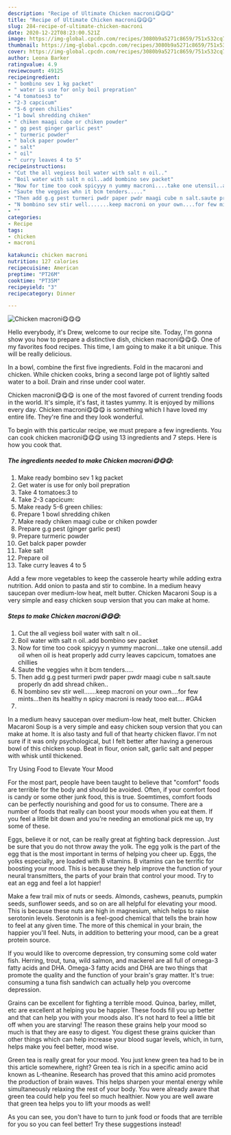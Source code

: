 ```yaml
---
description: "Recipe of Ultimate Chicken macroni😋😋😋"
title: "Recipe of Ultimate Chicken macroni😋😋😋"
slug: 284-recipe-of-ultimate-chicken-macroni
date: 2020-12-22T08:23:00.521Z
image: https://img-global.cpcdn.com/recipes/3080b9a5271c8659/751x532cq70/chicken-macroni😋😋😋-recipe-main-photo.jpg
thumbnail: https://img-global.cpcdn.com/recipes/3080b9a5271c8659/751x532cq70/chicken-macroni😋😋😋-recipe-main-photo.jpg
cover: https://img-global.cpcdn.com/recipes/3080b9a5271c8659/751x532cq70/chicken-macroni😋😋😋-recipe-main-photo.jpg
author: Leona Barker
ratingvalue: 4.9
reviewcount: 49125
recipeingredient:
- " bombino sev 1 kg packet"
- " water is use for only boil prepration"
- "4 tomatoes3 to"
- "2-3 capcicum"
- "5-6 green chilies"
- "1 bowl shredding chiken"
- " chiken maagi cube or chiken powder"
- " gg pest ginger garlic pest"
- " turmeric powder"
- " balck paper powder"
- " salt"
- " oil"
- " curry leaves 4 to 5"
recipeinstructions:
- "Cut the all vegiess boil water with salt n oil.."
- "Boil water with salt n oil..add bombino sev packet"
- "Now for time too cook spicyyy n yummy macroni....take one utensil..add oil when oil is heat properly add curry leaves capcicum, tomatoes ane chillies"
- "Saute the veggies whn it bcm tenders....."
- "Then add g.g pest turmeri pwdr paper pwdr maagi cube n salt.saute properly dn add shread chiken.."
- "N bombino sev stir well.......keep macroni on your own....for few mints...then its healthy n spicy macroni is ready tooo eat.... #GA4"
- ""
categories:
- Recipe
tags:
- chicken
- macroni

katakunci: chicken macroni 
nutrition: 127 calories
recipecuisine: American
preptime: "PT26M"
cooktime: "PT35M"
recipeyield: "3"
recipecategory: Dinner

---
```



![Chicken macroni😋😋😋](https://img-global.cpcdn.com/recipes/3080b9a5271c8659/751x532cq70/chicken-macroni😋😋😋-recipe-main-photo.jpg)

Hello everybody, it's Drew, welcome to our recipe site. Today, I'm gonna show you how to prepare a distinctive dish, chicken macroni😋😋😋. One of my favorites food recipes. This time, I am going to make it a bit unique. This will be really delicious.

In a bowl, combine the first five ingredients. Fold in the macaroni and chicken. While chicken cooks, bring a second large pot of lightly salted water to a boil. Drain and rinse under cool water.

Chicken macroni😋😋😋 is one of the most favored of current trending foods in the world. It's simple, it's fast, it tastes yummy. It is enjoyed by millions every day. Chicken macroni😋😋😋 is something which I have loved my entire life. They're fine and they look wonderful.


To begin with this particular recipe, we must prepare a few ingredients. You can cook chicken macroni😋😋😋 using 13 ingredients and 7 steps. Here is how you cook that.

<!--inarticleads1-->

##### The ingredients needed to make Chicken macroni😋😋😋:

1. Make ready  bombino sev 1 kg packet
1. Get  water is use for only boil prepration
1. Take 4 tomatoes:3 to
1. Take 2-3 capcicum:
1. Make ready 5-6 green chilies:
1. Prepare 1 bowl shredding chiken
1. Make ready  chiken maagi cube or chiken powder
1. Prepare  g.g pest (ginger garlic pest)
1. Prepare  turmeric powder
1. Get  balck paper powder
1. Take  salt
1. Prepare  oil
1. Take  curry leaves 4 to 5


Add a few more vegetables to keep the casserole hearty while adding extra nutrition. Add onion to pasta and stir to combine. In a medium heavy saucepan over medium-low heat, melt butter. Chicken Macaroni Soup is a very simple and easy chicken soup version that you can make at home. 

<!--inarticleads2-->

##### Steps to make Chicken macroni😋😋😋:

1. Cut the all vegiess boil water with salt n oil..
1. Boil water with salt n oil..add bombino sev packet
1. Now for time too cook spicyyy n yummy macroni....take one utensil..add oil when oil is heat properly add curry leaves capcicum, tomatoes ane chillies
1. Saute the veggies whn it bcm tenders.....
1. Then add g.g pest turmeri pwdr paper pwdr maagi cube n salt.saute properly dn add shread chiken..
1. N bombino sev stir well.......keep macroni on your own....for few mints...then its healthy n spicy macroni is ready tooo eat.... #GA4
1. 


In a medium heavy saucepan over medium-low heat, melt butter. Chicken Macaroni Soup is a very simple and easy chicken soup version that you can make at home. It is also tasty and full of that hearty chicken flavor. I&#39;m not sure if it was only psychological, but I felt better after having a generous bowl of this chicken soup. Beat in flour, onion salt, garlic salt and pepper with whisk until thickened. 

Try Using Food to Elevate Your Mood


For the most part, people have been taught to believe that "comfort" foods are terrible for the body and should be avoided. Often, if your comfort food is candy or some other junk food, this is true. Soemtimes, comfort foods can be perfectly nourishing and good for us to consume. There are a number of foods that really can boost your moods when you eat them. If you feel a little bit down and you're needing an emotional pick me up, try some of these.

Eggs, believe it or not, can be really great at fighting back depression. Just be sure that you do not throw away the yolk. The egg yolk is the part of the egg that is the most important in terms of helping you cheer up. Eggs, the yolks especially, are loaded with B vitamins. B vitamins can be terrific for boosting your mood. This is because they help improve the function of your neural transmitters, the parts of your brain that control your mood. Try to eat an egg and feel a lot happier!

Make a few trail mix of nuts or seeds. Almonds, cashews, peanuts, pumpkin seeds, sunflower seeds, and so on are all helpful for elevating your mood. This is because these nuts are high in magnesium, which helps to raise serotonin levels. Serotonin is a feel-good chemical that tells the brain how to feel at any given time. The more of this chemical in your brain, the happier you'll feel. Nuts, in addition to bettering your mood, can be a great protein source.

If you would like to overcome depression, try consuming some cold water fish. Herring, trout, tuna, wild salmon, and mackerel are all full of omega-3 fatty acids and DHA. Omega-3 fatty acids and DHA are two things that promote the quality and the function of your brain's gray matter. It's true: consuming a tuna fish sandwich can actually help you overcome depression. 

Grains can be excellent for fighting a terrible mood. Quinoa, barley, millet, etc are excellent at helping you be happier. These foods fill you up better and that can help you with your moods also. It's not hard to feel a little bit off when you are starving! The reason these grains help your mood so much is that they are easy to digest. You digest these grains quicker than other things which can help increase your blood sugar levels, which, in turn, helps make you feel better, mood wise.

Green tea is really great for your mood. You just knew green tea had to be in this article somewhere, right? Green tea is rich in a specific amino acid known as L-theanine. Research has proved that this amino acid promotes the production of brain waves. This helps sharpen your mental energy while simultaneously relaxing the rest of your body. You were already aware that green tea could help you feel so much healthier. Now you are well aware that green tea helps you to lift your moods as well!

As you can see, you don't have to turn to junk food or foods that are terrible for you so you can feel better! Try  these suggestions  instead!

